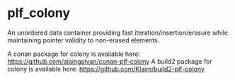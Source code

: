 # plf_colony
An unordered data container providing fast iteration/insertion/erasure while maintaining pointer validity to non-erased elements.

A conan package for colony is available here: https://github.com/alaingalvan/conan-plf-colony
A build2 package for colony is available here: https://github.com/Klaim/build2-plf-colony

